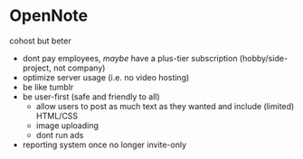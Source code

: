 # OpenNote
cohost but beter

- dont pay employees, *maybe* have a plus-tier subscription (hobby/side-project, not company)
- optimize server usage (i.e. no video hosting)
- be like tumblr
- be user-first (safe and friendly to all)
  - allow users to post as much text as they wanted and include (limited) HTML/CSS
  - image uploading
  - dont run ads
- reporting system once no longer invite-only
